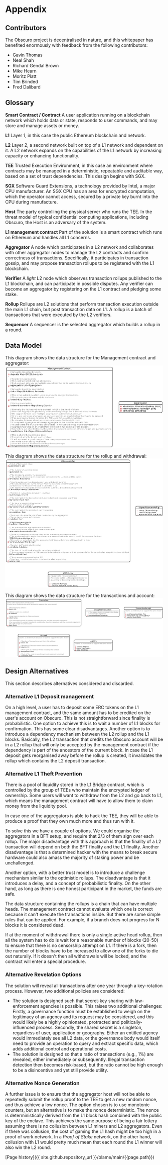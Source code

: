 # Appendix
## Contributors
The Obscuro project is decentralised in nature, and this whitepaper has benefited enormously with feedback from the following contributors:
* Gavin Thomas
* Neal Shah
* Richard Gendal Brown
* Mike Hearn
* Moritz Platt
* Tim Brinded
* Fred Dalibard

## Glossary
**Smart Contract / Contract**
A user application running on a blockchain network which holds data or state, responds to user commands, and may store and manage assets or money.

**L1**
Layer 1, in this case the public Ethereum blockchain and network.

**L2**
Layer 2, a second network built on top of a L1 network and dependent on it. A L2 network expands on the capabilities of the L1 network by increasing capacity or enhancing functionality.

**TEE**
Trusted Execution Environment, in this case an environment where contracts may be managed in a deterministic, repeatable and auditable way, based on a set of trust dependencies. This design begins with SGX.

**SGX**
Software Guard Extensions, a technology provided by Intel, a major CPU manufacturer. An SGX CPU has an area for encrypted computation, which the operator cannot access, secured by a private key burnt into the CPU during manufacture.

**Host**
The party controlling the physical server who runs the TEE. In the threat model of typical confidential computing applications, including Obscuro, the Host is an adversary of the system.

**L1 management contract**
Part of the solution is a smart contract which runs on Ethereum and handles all L1 concerns.

**Aggregator**
A node which participates in a L2 network and collaborates with other aggregator nodes to manage the L2 contracts and confirm correctness of transactions. Specifically, it participates in transaction gossip, and may propose transaction rollups to be registered with the L1 blockchain.

**Verifier**
A _light_ L2 node which observes transaction rollups published to the L1 blockchain, and can participate in possible disputes. Any verifier can become an aggregator by registering on the L1 contract and pledging some stake.

**Rollup**
Rollups are L2 solutions that perform transaction execution outside the main L1 chain, but post transaction data on L1. A rollup is a batch of transactions that were executed by the L2 verifiers.

**Sequencer**
A sequencer is the selected aggregator which builds a rollup in a round.

## Data Model
This diagram shows the data structure for the Management contract and aggregator:
![management-contract](./images/management-contract.png)

This diagram shows the data structure for the rollup and withdrawal:
![rollup](./images/rollup.png)

This diagram shows the data structure for the transactions and account:
![transaction-account](./images/transaction-account.png)

## Design Alternatives
This section describes alternatives considered and discarded.

### Alternative L1 Deposit management
On a high level, a user has to deposit some ERC tokens on the L1 management contract, and the same amount has to be credited on the user's account on Obscuro. This is not straightforward since finality is probabilistic.
One option to achieve this is to wait a number of L1 blocks for confirmation. This has some clear disadvantages.
Another option is to introduce a dependency mechanism between the L2 rollup and the L1 blocks. Basically, the L2 transaction that credits the Obscuro account will be in a L2 rollup that will only be accepted by the management contract if the dependency is part of the ancestors of the current block.  In case the L1 deposit gets reorganised away before the rollup is created, it invalidates the rollup which contains the L2 deposit transaction.

### Alternative L1 Theft Prevention
There is a pool of liquidity stored in the L1 Bridge contract, which is controlled by the group of TEEs who maintain the encrypted ledger of ownership. Some users will want to withdraw from the L2 and go back to L1, which means the management contract will have to allow them to claim money from the liquidity pool.

In case one of the aggregators is able to hack the TEE, they will be able to produce a proof that they own much more and thus run with it.

To solve this we have a couple of options.
We could organise the aggregators in a BFT setup, and require that 2/3 of them sign over each rollup. The major disadvantage with this approach is that the finality of a L2 transaction will depend on both the BFT finality and the L1 finality. Another disadvantage is that a determined hacker with the means to break secure hardware could also amass the majority of staking power and be unchallenged.

Another option, with a better trust model is to introduce a challenge mechanism similar to the optimistic rollups. The disadvantage is that it introduces a delay, and a concept of probabilistic finality. On the other hand, as long as there is one honest participant in the market, the funds are safe.

The data structure containing the rollups is a chain that can have multiple heads. The management contract cannot evaluate which one is correct because it can't execute the transactions inside. But there are some simple rules that can be applied. For example, if a branch does not progress for N blocks it is considered dead.

If at the moment of withdrawal there is only a single active head rollup, then all the system has to do is wait for a reasonable number of blocks (20-50) to ensure that there is no censorship attempt on L1. If there is a fork, then the number of blocks have to be increased to allow one of the forks to die out naturally. If it doesn't then all withdrawals will be locked, and the contract will enter a special procedure.

### Alternative Revelation Options
The solution will reveal all transactions after one year through a key-rotation process. However, two additional policies are considered:
* The solution is designed such that secret-key sharing with law-enforcement agencies is possible. This raises two additional challenges: Firstly, a governance function must be established to weigh on the legitimacy of an agency and its request may be considered, and this would likely be a highly opinionated, protracted and politically-influenced process. Secondly, the shared secret is a singleton, regardless of user, application or geography. Either an entitled agency would immediately see all L2 data, or the governance body would itself need to provide an operation to query and extract specific data, which adds additional control and operational costs.
* The solution is designed so that a ratio of transactions (e.g., 1%) are revealed, either immediately or subsequently. Illegal transaction detection then becomes risk-based, but the ratio cannot be high enough to be a disincentive and yet still provide utility.

### Alternative Nonce Generation
A further issue is to ensure that the aggregator host will not be able to repeatedly submit the rollup proof to the TEE to get a new random nonce, and thus achieve a low nonce. The option chosen is to use monotonic counters, but an alternative is to make the nonce deterministic. The nonce is deterministically derived from the L1 block hash combined with the public key of the enclave. This achieves the same purpose of being a fair lottery assuming there is no collusion between L1 miners and L2 aggregators. Even if there was collusion, the cost of gaming the L1 hash might be too high in a proof of work network. In a _Proof of Stake_ network, on the other hand, collusion with L1 would pretty much mean that each round the L1 winner will also win the L2 round.

[Page history]({{ site.github.repository_url }}/blame/main/{{page.path}})